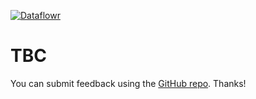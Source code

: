 [![Dataflowr](https://raw.githubusercontent.com/dataflowr/website/master/_assets/dataflowr_logo.png)](https://dataflowr.github.io/website/)

# TBC

You can submit feedback using the [GitHub repo](https://github.com/dataflowr/quiz). Thanks!